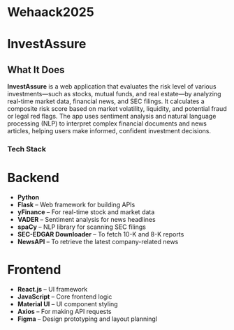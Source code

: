 # Wehaack2025

# InvestAssure

## What It Does

**InvestAssure** is a web application that evaluates the risk level of various investments—such as stocks, mutual funds, and real estate—by analyzing real-time market data, financial news, and SEC filings. It calculates a composite risk score based on market volatility, liquidity, and potential fraud or legal red flags. The app uses sentiment analysis and natural language processing (NLP) to interpret complex financial documents and news articles, helping users make informed, confident investment decisions.


### Tech Stack
# Backend
- **Python**
- **Flask** – Web framework for building APIs
- **yFinance** – For real-time stock and market data
- **VADER** – Sentiment analysis for news headlines
- **spaCy** – NLP library for scanning SEC filings
- **SEC-EDGAR Downloader** – To fetch 10-K and 8-K reports
- **NewsAPI** – To retrieve the latest company-related news

# Frontend
- **React.js** – UI framework
- **JavaScript** – Core frontend logic
- **Material UI** – UI component styling
- **Axios** – For making API requests
- **Figma** – Design prototyping and layout planningl
